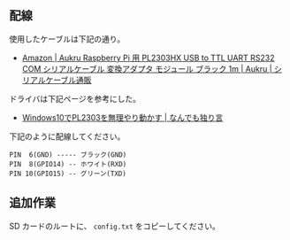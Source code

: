 配線
----

使用したケーブルは下記の通り。

- [Amazon | Aukru Raspberry Pi 用 PL2303HX USB to TTL UART RS232 COM シリアルケーブル 変換アダプタ モジュール ブラック 1m | Aukru | シリアルケーブル通販](http://amzn.to/2hWxD4c)

ドライバは下記ページを参考にした。

- [Windows10でPL2303を無理やり動かす | なんでも独り言](http://ehbtj.com/info/pl2303-windows10/)


下記のように配線してください。

```
PIN  6(GND) ----- ブラック(GND)
PIN  8(GPIO14) -- ホワイト(RXD)
PIN 10(GPIO15) -- グリーン(TXD)
```


追加作業
--------

SD カードのルートに、 ``config.txt`` をコピーしてください。

